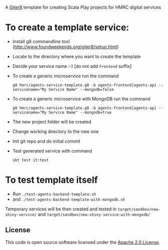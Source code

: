 A [Giter8](http://www.foundweekends.org/giter8/) template for creating Scala Play projects for HMRC digital services

To create a template service:
==

* Install g8 commandline tool (http://www.foundweekends.org/giter8/setup.html)
* Locate to the directory where you want to create the template
* Decide your service name :-) [do not add `Frontend` suffix]
* To create a generic microservice run the command

  `g8 hmrc/agents-service-template.g8 -b agents-frontend|agents-api --servicename="My Service Name" --mongodb=false`
  
* To create a generic microservice with MongoDB run the command

  `g8 hmrc/agents-service-template.g8 -b agents-frontend|agents-api --servicename="My Service Name" --mongodb=true`
  
* The new project folder will be created
* Change working directory to the new one
* Init git repo and do initial commit
* Test generated service with command 

    `sbt test it:test`
  
To test template itself  
==

* Run `./test-agents-backend-template.sh` 
* and `./test-agents-backend-template-with-mongodb.sh`

Temporary services will be then created and tested in `target/sandbox/new-shiny-service/` and `target/sandbox/new-shiny-service-with-mongodb/`

## License

This code is open source software licensed under the [Apache 2.0 License]("http://www.apache.org/licenses/LICENSE-2.0.html").
